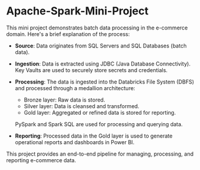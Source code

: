 # Apache-Spark-Mini-Project

This mini project demonstrates batch data processing in the e-commerce domain. Here's a brief explanation of the process:

- **Source**:
    Data originates from SQL Servers and SQL Databases (batch data).

- **Ingestion**:
    Data is extracted using JDBC (Java Database Connectivity).
    Key Vaults are used to securely store secrets and credentials.

- **Processing**:
    The data is ingested into the Databricks File System (DBFS) and processed through a medallion architecture: 
    - Bronze layer: Raw data is stored. 
    - Silver layer: Data is cleansed and transformed. 
    - Gold layer: Aggregated or refined data is stored for reporting. 
  

  PySpark and Spark SQL are used for processing and querying data. 

- **Reporting**:
    Processed data in the Gold layer is used to generate operational reports and dashboards in Power BI.

This project provides an end-to-end pipeline for managing, processing, and reporting e-commerce data.






